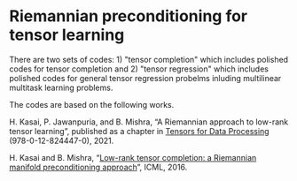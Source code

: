 # Riemannian preconditioning for tensor learning

There are two sets of codes: 1) "tensor completion" which includes polished codes for tensor completion and 2) "tensor regression" which includes polished codes for general tensor regression probelms inluding multilinear multitask learning problems.


The codes are based on the following works. 

H. Kasai, P. Jawanpuria, and B. Mishra, “A Riemannian approach to low-rank tensor learning”, published as a chapter in [Tensors for Data Processing](https://www.elsevier.com/books/tensors-for-data-processing/liu/978-0-12-824447-0) (978-0-12-824447-0), 2021.


H. Kasai and B. Mishra, “[Low-rank tensor completion: a Riemannian manifold preconditioning approach](http://proceedings.mlr.press/v48/kasai16.html)”, ICML, 2016. 



